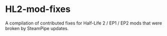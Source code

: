 HL2-mod-fixes
=============

A compilation of contributed fixes for Half-Life 2 / EP1 / EP2 mods that were broken by SteamPipe updates.
